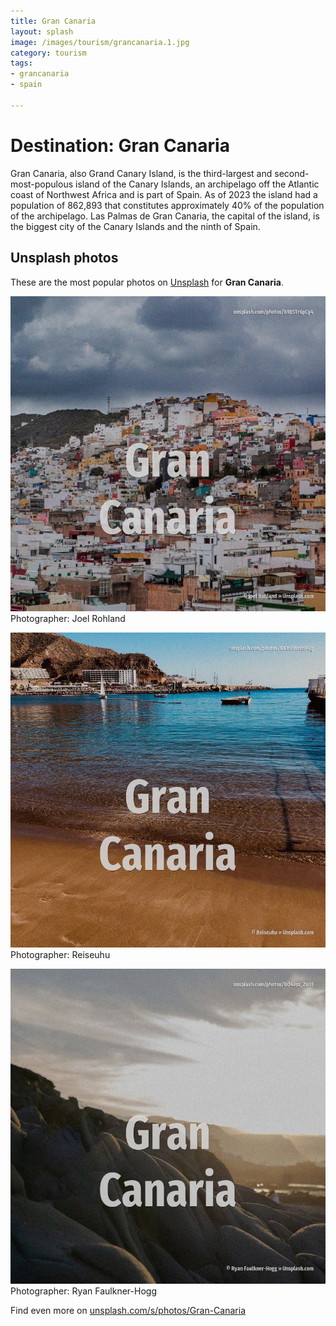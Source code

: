 ```yaml
---
title: Gran Canaria
layout: splash
image: /images/tourism/grancanaria.1.jpg
category: tourism
tags:
- grancanaria
- spain

---
```

# Destination: Gran Canaria

Gran Canaria, also Grand Canary Island, is the third-largest and second-most-populous island of the  Canary Islands, an archipelago off the Atlantic coast of Northwest Africa and is part of Spain. As of 2023 the island had a population of 862,893 that constitutes approximately 40% of the  population of the archipelago.  Las Palmas de Gran Canaria, the capital of the island, is the biggest city of the Canary Islands  and the ninth of Spain.  

 
## Unsplash photos
These are the most popular photos on [Unsplash](https://unsplash.com) for **Gran Canaria**.
 
![Gran Canaria](/images/tourism/grancanaria.1.jpg)
Photographer:  Joel Rohland
 
![Gran Canaria](/images/tourism/grancanaria.2.jpg)
Photographer:  Reiseuhu
 
![Gran Canaria](/images/tourism/grancanaria.3.jpg)
Photographer:  Ryan Faulkner-Hogg
 
Find even more on [unsplash.com/s/photos/Gran-Canaria](https://unsplash.com/s/photos/Gran-Canaria)
 
